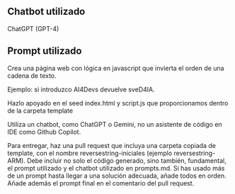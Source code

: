 
## Chatbot utilizado
ChatGPT (GPT-4)

## Prompt utilizado
Crea una página web con lógica en javascript que invierta el orden de una cadena de texto.

Ejemplo: si introduzco AI4Devs devuelve sveD4IA.

Hazlo apoyado en el seed index.html y script.js que proporcionamos dentro de la carpeta template

Utiliza un chatbot, como ChatGPT o Gemini, no un asistente de código en IDE como Github Copilot.

Para entregar, haz una pull request que incluya una carpeta copiada de template, con el nombre reversestring-iniciales (ejemplo reversestring-ARM). Debe incluir no solo el código generado, sino también, fundamental, el prompt utilizado y el chatbot utilizado en prompts.md. Si has usado más de un prompt hasta llegar a una solución adecuada, añade todos en orden. Añade además el prompt final en el comentario del pull request.

